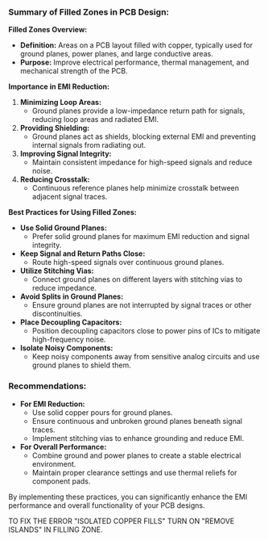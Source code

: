 ### Summary of Filled Zones in PCB Design:

**Filled Zones Overview:**
- **Definition:** Areas on a PCB layout filled with copper, typically used for ground planes, power planes, and large conductive areas.
- **Purpose:** Improve electrical performance, thermal management, and mechanical strength of the PCB.

**Importance in EMI Reduction:**
1. **Minimizing Loop Areas:**
   - Ground planes provide a low-impedance return path for signals, reducing loop areas and radiated EMI.
2. **Providing Shielding:**
   - Ground planes act as shields, blocking external EMI and preventing internal signals from radiating out.
3. **Improving Signal Integrity:**
   - Maintain consistent impedance for high-speed signals and reduce noise.
4. **Reducing Crosstalk:**
   - Continuous reference planes help minimize crosstalk between adjacent signal traces.

**Best Practices for Using Filled Zones:**
- **Use Solid Ground Planes:**
  - Prefer solid ground planes for maximum EMI reduction and signal integrity.
- **Keep Signal and Return Paths Close:**
  - Route high-speed signals over continuous ground planes.
- **Utilize Stitching Vias:**
  - Connect ground planes on different layers with stitching vias to reduce impedance.
- **Avoid Splits in Ground Planes:**
  - Ensure ground planes are not interrupted by signal traces or other discontinuities.
- **Place Decoupling Capacitors:**
  - Position decoupling capacitors close to power pins of ICs to mitigate high-frequency noise.
- **Isolate Noisy Components:**
  - Keep noisy components away from sensitive analog circuits and use ground planes to shield them.

### Recommendations:
- **For EMI Reduction:**
  - Use solid copper pours for ground planes.
  - Ensure continuous and unbroken ground planes beneath signal traces.
  - Implement stitching vias to enhance grounding and reduce EMI.
- **For Overall Performance:**
  - Combine ground and power planes to create a stable electrical environment.
  - Maintain proper clearance settings and use thermal reliefs for component pads.

By implementing these practices, you can significantly enhance the EMI performance and overall functionality of your PCB designs.

TO FIX THE ERROR "ISOLATED COPPER FILLS" TURN ON "REMOVE ISLANDS" IN FILLING ZONE.
